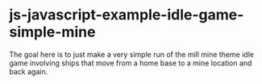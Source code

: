 # js-javascript-example-idle-game-simple-mine

The goal here is to just make a very simple run of the mill mine theme idle game involving ships that move from a home base to a mine location and back again.
